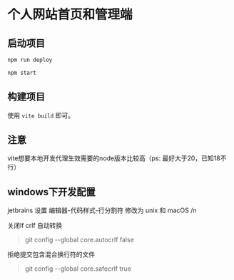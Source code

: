 # 个人网站首页和管理端

## 启动项目

```sh
npm run deploy
```

```sh
npm start
```

## 构建项目

使用 `vite build` 即可。

## 注意
vite想要本地开发代理生效需要的node版本比较高（ps: 最好大于20，已知18不行）

## windows下开发配置
jetbrains 设置 编辑器-代码样式-行分割符 修改为 unix 和 macOS /n

关闭lf crlf 自动转换
> git config --global core.autocrlf false

拒绝提交包含混合换行符的文件
> git config --global core.safecrlf true
